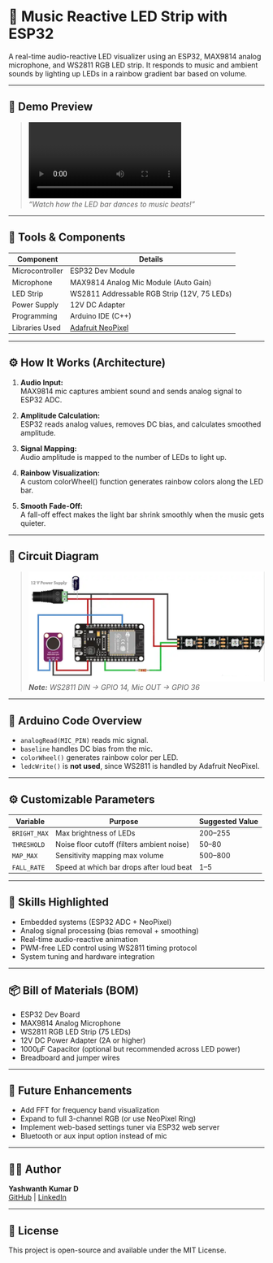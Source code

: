 # 🎵 Music Reactive LED Strip with ESP32

A real-time audio-reactive LED visualizer using an ESP32, MAX9814 analog microphone, and WS2811 RGB LED strip. It responds to music and ambient sounds by lighting up LEDs in a rainbow gradient bar based on volume.

---

## 📸 Demo Preview

> ![Demo Preview](Demo.mp4)   
> _“Watch how the LED bar dances to music beats!”_

---

## 🔧 Tools & Components

| Component         | Details                                 |
|------------------|------------------------------------------|
| Microcontroller  | ESP32 Dev Module                         |
| Microphone       | MAX9814 Analog Mic Module (Auto Gain)    |
| LED Strip        | WS2811 Addressable RGB Strip (12V, 75 LEDs) |
| Power Supply     | 12V DC Adapter                           |
| Programming      | Arduino IDE (C++)                        |
| Libraries Used   | [Adafruit NeoPixel](https://github.com/adafruit/Adafruit_NeoPixel) |

---

## ⚙️ How It Works (Architecture)

1. **Audio Input:**  
   MAX9814 mic captures ambient sound and sends analog signal to ESP32 ADC.

2. **Amplitude Calculation:**  
   ESP32 reads analog values, removes DC bias, and calculates smoothed amplitude.

3. **Signal Mapping:**  
   Audio amplitude is mapped to the number of LEDs to light up.

4. **Rainbow Visualization:**  
   A custom colorWheel() function generates rainbow colors along the LED bar.

5. **Smooth Fade-Off:**  
   A fall-off effect makes the light bar shrink smoothly when the music gets quieter.

---

## 🔌 Circuit Diagram

> ![Wiring Diagram](Wiring_Diagram.png)  
> _**Note:** WS2811 DIN → GPIO 14, Mic OUT → GPIO 36_

---

## 📜 Arduino Code Overview

- `analogRead(MIC_PIN)` reads mic signal.
- `baseline` handles DC bias from the mic.
- `colorWheel()` generates rainbow color per LED.
- `ledcWrite()` is **not used**, since WS2811 is handled by Adafruit NeoPixel.

---

## ⚙️ Customizable Parameters

| Variable      | Purpose                                      | Suggested Value |
|---------------|-----------------------------------------------|-----------------|
| `BRIGHT_MAX`  | Max brightness of LEDs                        | 200–255         |
| `THRESHOLD`   | Noise floor cutoff (filters ambient noise)    | 50–80           |
| `MAP_MAX`     | Sensitivity mapping max volume                | 500–800         |
| `FALL_RATE`   | Speed at which bar drops after loud beat      | 1–5             |

---

## 🧠 Skills Highlighted

- Embedded systems (ESP32 ADC + NeoPixel)
- Analog signal processing (bias removal + smoothing)
- Real-time audio-reactive animation
- PWM-free LED control using WS2811 timing protocol
- System tuning and hardware integration

---

## 📦 Bill of Materials (BOM)

- ESP32 Dev Board  
- MAX9814 Analog Microphone  
- WS2811 RGB LED Strip (75 LEDs)  
- 12V DC Power Adapter (2A or higher)  
- 1000µF Capacitor (optional but recommended across LED power)  
- Breadboard and jumper wires

---

## 🚀 Future Enhancements

- Add FFT for frequency band visualization  
- Expand to full 3-channel RGB (or use NeoPixel Ring)  
- Implement web-based settings tuner via ESP32 web server  
- Bluetooth or aux input option instead of mic

---

## 🧑‍💻 Author

**Yashwanth Kumar D**  
[GitHub](https://github.com/YaswanthKumarD752) | [LinkedIn](https://www.linkedin.com/in/yashwanth-kumar-d-6398261b2/)

---

## 📄 License

This project is open-source and available under the MIT License.
